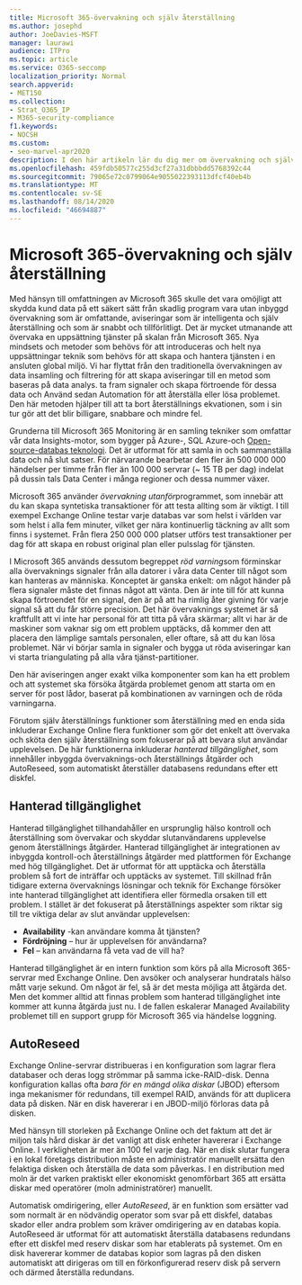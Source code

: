 ```yaml
---
title: Microsoft 365-övervakning och själv återställning
ms.author: josephd
author: JoeDavies-MSFT
manager: laurawi
audience: ITPro
ms.topic: article
ms.service: O365-seccomp
localization_priority: Normal
search.appverid:
- MET150
ms.collection:
- Strat_O365_IP
- M365-security-compliance
f1.keywords:
- NOCSH
ms.custom:
- seo-marvel-apr2020
description: I den här artikeln lär du dig mer om övervakning och själv återställning i Microsoft 365.
ms.openlocfilehash: 459fdb50577c255d3cf27a31dbbbdd5768392c44
ms.sourcegitcommit: 79065e72c0799064e9055022393113dfcf40eb4b
ms.translationtype: MT
ms.contentlocale: sv-SE
ms.lasthandoff: 08/14/2020
ms.locfileid: "46694887"
---
```

# <a name="microsoft-365-monitoring-and-self-healing"></a>Microsoft 365-övervakning och själv återställning

Med hänsyn till omfattningen av Microsoft 365 skulle det vara omöjligt att skydda kund data på ett säkert sätt från skadlig program vara utan inbyggd övervakning som är omfattande, aviseringar som är intelligenta och själv återställning och som är snabbt och tillförlitligt. Det är mycket utmanande att övervaka en uppsättning tjänster på skalan från Microsoft 365. Nya mindsets och metoder som behövs för att introduceras och helt nya uppsättningar teknik som behövs för att skapa och hantera tjänsten i en ansluten global miljö. Vi har flyttat från den traditionella övervakningen av data insamling och filtrering för att skapa aviseringar till en metod som baseras på data analys. ta fram signaler och skapa förtroende för dessa data och Använd sedan Automation för att återställa eller lösa problemet. Den här metoden hjälper till att ta bort återställnings ekvationen, som i sin tur gör att det blir billigare, snabbare och mindre fel. 

Grunderna till Microsoft 365 Monitoring är en samling tekniker som omfattar vår data Insights-motor, som bygger på Azure-, SQL Azure-och [Open-source-databas teknologi](https://cassandra.apache.org/). Det är utformat för att samla in och sammanställa data och nå slut satser. För närvarande bearbetar den fler än 500 000 000 händelser per timme från fler än 100 000 servrar (~ 15 TB per dag) indelat på dussin tals Data Center i många regioner och dessa nummer växer. 

Microsoft 365 använder *övervakning utanför*programmet, som innebär att du kan skapa syntetiska transaktioner för att testa allting som är viktigt. I till exempel Exchange Online testar varje databas var som helst i världen var som helst i alla fem minuter, vilket ger nära kontinuerlig täckning av allt som finns i systemet. Från flera 250 000 000 platser utförs test transaktioner per dag för att skapa en robust original plan eller pulsslag för tjänsten. 

I Microsoft 365 används dessutom begreppet *röd varning*som förminskar alla övervaknings signaler från alla datorer i våra data Center till något som kan hanteras av människa. Konceptet är ganska enkelt: om något händer på flera signaler måste det finnas något att vänta. Den är inte till för att kunna skapa förtroendet för en signal, den är på att ha rimlig åter givning för varje signal så att du får större precision. Det här övervaknings systemet är så kraftfullt att vi inte har personal för att titta på våra skärmar; allt vi har är de maskiner som vaknar sig om ett problem upptäcks, då kommer den att placera den lämplige samtals personalen, eller oftare, så att du kan lösa problemet. När vi börjar samla in signaler och bygga ut röda aviseringar kan vi starta triangulating på alla våra tjänst-partitioner. 

Den här aviseringen anger exakt vilka komponenter som kan ha ett problem och att systemet ska försöka åtgärda problemet genom att starta om en server för post lådor, baserat på kombinationen av varningen och de röda varningarna. 

Förutom själv återställnings funktioner som återställning med en enda sida inkluderar Exchange Online flera funktioner som gör det enkelt att övervaka och sköta den själv återställning som fokuserar på att bevara slut användar upplevelsen. De här funktionerna inkluderar *hanterad tillgänglighet*, som innehåller inbyggda övervaknings-och återställnings åtgärder och AutoReseed, som automatiskt återställer databasens redundans efter ett diskfel. 

## <a name="managed-availability"></a>Hanterad tillgänglighet 

Hanterad tillgänglighet tillhandahåller en ursprunglig hälso kontroll och återställning som övervakar och skyddar slutanvändarens upplevelse genom återställnings åtgärder. Hanterad tillgänglighet är integrationen av inbyggda kontroll-och återställnings åtgärder med plattformen för Exchange med hög tillgänglighet. Det är utformat för att upptäcka och återställa problem så fort de inträffar och upptäcks av systemet. Till skillnad från tidigare externa övervaknings lösningar och teknik för Exchange försöker inte hanterad tillgänglighet att identifiera eller förmedla orsaken till ett problem. I stället är det fokuserat på återställnings aspekter som riktar sig till tre viktiga delar av slut användar upplevelsen:

- **Availability** -kan användare komma åt tjänsten? 
- **Fördröjning** – hur är upplevelsen för användarna? 
- **Fel** – kan användarna få veta vad de vill ha? 

Hanterad tillgänglighet är en intern funktion som körs på alla Microsoft 365-servrar med Exchange Online. Den avsöker och analyserar hundratals hälso mått varje sekund. Om något är fel, så är det mesta möjliga att åtgärda det. Men det kommer alltid att finnas problem som hanterad tillgänglighet inte kommer att kunna åtgärda just nu. I de fallen eskalerar Managed Availability problemet till en support grupp för Microsoft 365 via händelse loggning.

## <a name="autoreseed"></a>AutoReseed

Exchange Online-servrar distribueras i en konfiguration som lagrar flera databaser och deras logg strömmar på samma icke-RAID-disk. Denna konfiguration kallas ofta *bara för en mängd olika diskar* (JBOD) eftersom inga mekanismer för redundans, till exempel RAID, används för att duplicera data på disken. När en disk havererar i en JBOD-miljö förloras data på disken. 

Med hänsyn till storleken på Exchange Online och det faktum att det är miljon tals hård diskar är det vanligt att disk enheter havererar i Exchange Online. I verkligheten är mer än 100 fel varje dag. När en disk slutar fungera i en lokal företags distribution måste en administratör manuellt ersätta den felaktiga disken och återställa de data som påverkas. I en distribution med moln är det varken praktiskt eller ekonomiskt genomförbart 365 att ersätta diskar med operatörer (moln administratörer) manuellt. 

Automatisk omdirigering, eller *AutoReseed*, är en funktion som ersätter vad som normalt är en nödvändig operator som svar på ett diskfel, databas skador eller andra problem som kräver omdirigering av en databas kopia. AutoReseed är utformat för att automatiskt återställa databasens redundans efter ett diskfel med reserv diskar som har etablerats på systemet. Om en disk havererar kommer de databas kopior som lagras på den disken automatiskt att dirigeras om till en förkonfigurerad reserv disk på servern och därmed återställa redundans. 